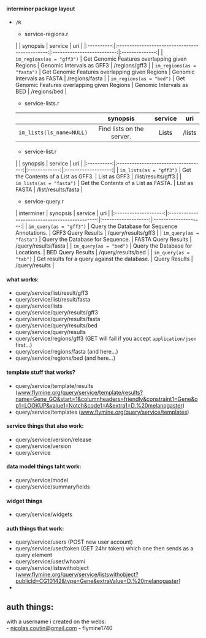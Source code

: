 #### interminer package layout

- `/R`
	- service-regions.r
	
	|  |                    synopsis                    |          service           |      uri       |
|:----------:|:----------------------------------------------:|:--------------------------:|:--------------:|
|   `im_regions(as = "gff3")`    | Get Genomic Features overlapping given Regions | Genomic Intervals as GFF3  | /regions/gff3  |
|   `im_regions(as = "fasta")`     | Get Genomic Features overlapping given Regions | Genomic Intervals as FASTA | /regions/fasta |
|   `im_regions(as = "bed")`     | Get Genomic Features overlapping given Regions |  Genomic Intervals as BED  |  /regions/bed  |
	

		
	- service-lists.r
	
	|            |         synopsis          | service |  uri   |
	|:----------:|:-------------------------:|:-------:|:------:|
	|  `im_lists(ls_name=NULL)`  | Find lists on the server. |  Lists  | /lists |
		
	- service-list.r
		
	|  |               synopsis               |    service    |         uri         |
|:----------:|:------------------------------------:|:-------------:|:-------------------:|
|   `im_lists(as = "gff3")`    | Get the Contents of a List as GFF3.  | List as GFF3  | /list/results/gff3  |
|   `im_lists(as = "fasta")`    | Get the Contents of a List as FASTA. | List as FASTA | /list/results/fasta |
		
	- service-query.r
	
	|      interminer      |                   synopsis                    |       service       |         uri          |
|:--------------------:|:---------------------------------------------:|:-------------------:|:--------------------:|
| `im_query(as = "gff3")` | Query the Database for Sequence Annotations.  | GFF3 Query Results  | /query/results/gff3  |
| `im_query(as = "fasta")` |       Query the Database for Sequence.        | FASTA Query Results | /query/results/fasta |
| `im_query(as = "bed")` |       Query the Database for Locations.       |  BED Query Results  |  /query/results/bed  |
| `im_query(as = "tab")` | Get results for a query against the database. |    Query Results    |    /query/results    |


#### what works:

- query/service/list/result/gff3
- query/service/list/result/fasta
- query/service/lists
- query/service/query/results/gff3
- query/service/query/results/fasta
- query/service/query/results/bed
- query/service/query/results
- query/service/regions/gff3		(GET will fail if you accept `application/json` first...)
- query/service/regions/fasta		(and here...)
- query/service/regions/bed			(and here...)

#### template stuff that works?
- query/service/template/results (www.flymine.org/query/service/template/results?name=Gene_GO&start=1&columnheaders=friendly&constraint1=Gene&op1=LOOKUP&value1=Notch&code1=A&extra1=D.%20melanogaster)
- query/service/templates (www.flymine.org/query/service/templates)


#### service things that also work:

- query/service/version/release
- query/service/version
- query/service

#### data model things taht work:
- query/service/model
- query/service/summaryfields

#### widget things
- query/service/widgets



#### auth things that work:
- query/service/users (POST new user account)
- query/service/user/token (GET 24hr token) which one then sends as a query element
- query/service/user/whoami
- query/service/listswithobject (www.flymine.org/query/service/listswithobject?publicId=CG10142&type=Gene&extraValue=D.%20melanogaster)
- 


## auth things:

with a username i created on the webs:  
	- nicolas.coutin@gmail.com
	- flymine1740







